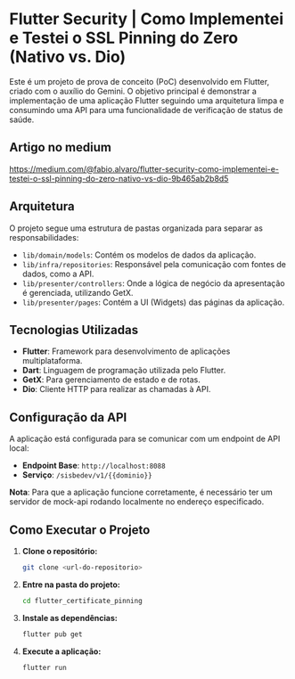 # Flutter Security | Como Implementei e Testei o SSL Pinning do Zero (Nativo vs. Dio)

Este é um projeto de prova de conceito (PoC) desenvolvido em Flutter, criado com o auxílio do Gemini. O objetivo principal é demonstrar a implementação de uma aplicação Flutter seguindo uma arquitetura limpa e consumindo uma API para uma funcionalidade de verificação de status de saúde.

## Artigo no medium 
https://medium.com/@fabio.alvaro/flutter-security-como-implementei-e-testei-o-ssl-pinning-do-zero-nativo-vs-dio-9b465ab2b8d5



## Arquitetura

O projeto segue uma estrutura de pastas organizada para separar as responsabilidades:

- `lib/domain/models`: Contém os modelos de dados da aplicação.
- `lib/infra/repositories`: Responsável pela comunicação com fontes de dados, como a API.
- `lib/presenter/controllers`: Onde a lógica de negócio da apresentação é gerenciada, utilizando GetX.
- `lib/presenter/pages`: Contém a UI (Widgets) das páginas da aplicação.

## Tecnologias Utilizadas

- **Flutter**: Framework para desenvolvimento de aplicações multiplataforma.
- **Dart**: Linguagem de programação utilizada pelo Flutter.
- **GetX**: Para gerenciamento de estado e de rotas.
- **Dio**: Cliente HTTP para realizar as chamadas à API.

## Configuração da API

A aplicação está configurada para se comunicar com um endpoint de API local:

- **Endpoint Base**: `http://localhost:8088`
- **Serviço**: `/sisbedev/v1/{{dominio}}`

**Nota**: Para que a aplicação funcione corretamente, é necessário ter um servidor de mock-api rodando localmente no endereço especificado.

## Como Executar o Projeto

1.  **Clone o repositório:**
    ```bash
    git clone <url-do-repositorio>
    ```
2.  **Entre na pasta do projeto:**
    ```bash
    cd flutter_certificate_pinning
    ```
3.  **Instale as dependências:**
    ```bash
    flutter pub get
    ```
4.  **Execute a aplicação:**
    ```bash
    flutter run
    ```